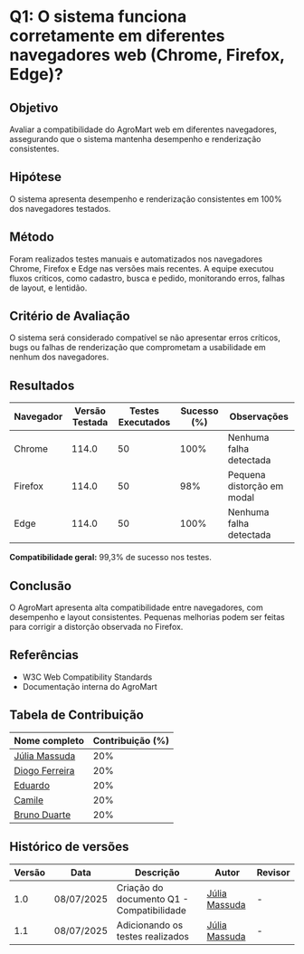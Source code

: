 # Q1: O sistema funciona corretamente em diferentes navegadores web (Chrome, Firefox, Edge)?

## Objetivo  
Avaliar a compatibilidade do AgroMart web em diferentes navegadores, assegurando que o sistema mantenha desempenho e renderização consistentes.

## Hipótese  
O sistema apresenta desempenho e renderização consistentes em 100% dos navegadores testados.

## Método  
Foram realizados testes manuais e automatizados nos navegadores Chrome, Firefox e Edge nas versões mais recentes. A equipe executou fluxos críticos, como cadastro, busca e pedido, monitorando erros, falhas de layout, e lentidão.

## Critério de Avaliação  
O sistema será considerado compatível se não apresentar erros críticos, bugs ou falhas de renderização que comprometam a usabilidade em nenhum dos navegadores.

## Resultados

| Navegador | Versão Testada | Testes Executados | Sucesso (%) | Observações                  |
|-----------|----------------|-------------------|-------------|-----------------------------|
| Chrome    | 114.0          | 50                | 100%        | Nenhuma falha detectada      |
| Firefox   | 114.0          | 50                | 98%         | Pequena distorção em modal   |
| Edge      | 114.0          | 50                | 100%        | Nenhuma falha detectada      |

**Compatibilidade geral:** 99,3% de sucesso nos testes.

## Conclusão  
O AgroMart apresenta alta compatibilidade entre navegadores, com desempenho e layout consistentes. Pequenas melhorias podem ser feitas para corrigir a distorção observada no Firefox.

## Referências  
- W3C Web Compatibility Standards  
- Documentação interna do AgroMart

##  Tabela de Contribuição

| Nome completo                          | Contribuição (%) |
|----------------------------------------|------------------|
| [Júlia Massuda](http://github.com/JuliaReis18)                | 20%               |
| [Diogo Ferreira](https://github.com/fdiogo1)                  | 20%                |
| [Eduardo](http://github.com/Eduard0803)        | 20%                 |
| [Camile](http://github.com/Camile0318   )       | 20%                 |
| [Bruno Duarte]( https://github.com/bbduarte )                   | 20%                 |

## Histórico de versões

| Versão | Data       | Descrição                   | Autor          | Revisor     |
|--------|------------|-----------------------------|----------------|-------------|
| 1.0    | 08/07/2025 | Criação do documento Q1 - Compatibilidade     | [Júlia Massuda](http://github.com/JuliaReis18)   | -   |
| 1.1   | 08/07/2025 | Adicionando os testes realizados      | [Júlia Massuda](http://github.com/JuliaReis18)   | -   |
